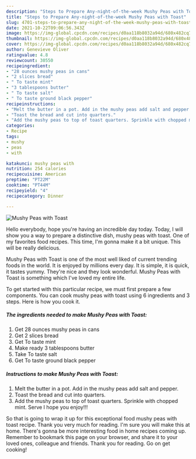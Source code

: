 ```yaml
---
description: "Steps to Prepare Any-night-of-the-week Mushy Peas with Toast"
title: "Steps to Prepare Any-night-of-the-week Mushy Peas with Toast"
slug: 4701-steps-to-prepare-any-night-of-the-week-mushy-peas-with-toast
date: 2021-10-22T09:06:56.343Z
image: https://img-global.cpcdn.com/recipes/d0aa118b8032a94d/680x482cq70/mushy-peas-with-toast-recipe-main-photo.jpg
thumbnail: https://img-global.cpcdn.com/recipes/d0aa118b8032a94d/680x482cq70/mushy-peas-with-toast-recipe-main-photo.jpg
cover: https://img-global.cpcdn.com/recipes/d0aa118b8032a94d/680x482cq70/mushy-peas-with-toast-recipe-main-photo.jpg
author: Genevieve Oliver
ratingvalue: 4.8
reviewcount: 30550
recipeingredient:
- "28 ounces mushy peas in cans"
- "2 slices bread"
- " To taste mint"
- "3 tablespoons butter"
- " To taste salt"
- " To taste ground black pepper"
recipeinstructions:
- "Melt the butter in a pot. Add in the mushy peas add salt and pepper."
- "Toast the bread and cut into quarters."
- "Add the mushy peas to top of toast quarters. Sprinkle with chopped mint. Serve I hope you enjoy!!!"
categories:
- Recipe
tags:
- mushy
- peas
- with

katakunci: mushy peas with 
nutrition: 254 calories
recipecuisine: American
preptime: "PT22M"
cooktime: "PT44M"
recipeyield: "4"
recipecategory: Dinner

---
```



![Mushy Peas with Toast](https://img-global.cpcdn.com/recipes/d0aa118b8032a94d/680x482cq70/mushy-peas-with-toast-recipe-main-photo.jpg)

Hello everybody, hope you're having an incredible day today. Today, I will show you a way to prepare a distinctive dish, mushy peas with toast. One of my favorites food recipes. This time, I'm gonna make it a bit unique. This will be really delicious.



Mushy Peas with Toast is one of the most well liked of current trending foods in the world. It is enjoyed by millions every day. It is simple, it is quick, it tastes yummy. They're nice and they look wonderful. Mushy Peas with Toast is something which I've loved my entire life.


To get started with this particular recipe, we must first prepare a few components. You can cook mushy peas with toast using 6 ingredients and 3 steps. Here is how you cook it.

<!--inarticleads1-->

##### The ingredients needed to make Mushy Peas with Toast:

1. Get 28 ounces mushy peas in cans
1. Get 2 slices bread
1. Get  To taste mint
1. Make ready 3 tablespoons butter
1. Take  To taste salt
1. Get  To taste ground black pepper




<!--inarticleads2-->

##### Instructions to make Mushy Peas with Toast:

1. Melt the butter in a pot. Add in the mushy peas add salt and pepper.
1. Toast the bread and cut into quarters.
1. Add the mushy peas to top of toast quarters. Sprinkle with chopped mint. Serve I hope you enjoy!!!




So that is going to wrap it up for this exceptional food mushy peas with toast recipe. Thank you very much for reading. I'm sure you will make this at home. There's gonna be more interesting food in home recipes coming up. Remember to bookmark this page on your browser, and share it to your loved ones, colleague and friends. Thank you for reading. Go on get cooking!
